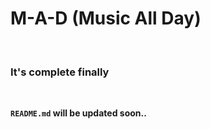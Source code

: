 # M-A-D (Music All Day)

<br>

### **It's complete finally**

<br>

**`README.md` will be updated soon..**
